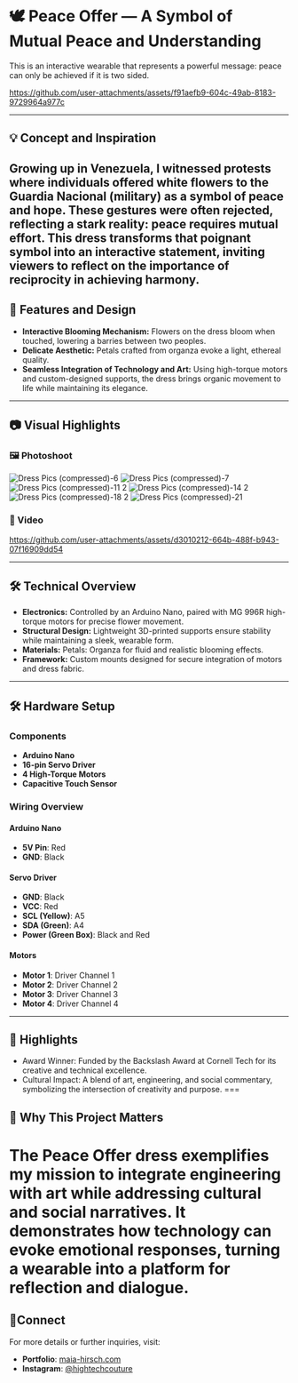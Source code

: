 
# 🕊️ Peace Offer — A Symbol of Mutual Peace and Understanding
This is an interactive wearable that represents a powerful message: peace can only be achieved if it is two sided.



https://github.com/user-attachments/assets/f91aefb9-604c-49ab-8183-9729964a977c


---
## 💡 Concept and Inspiration
Growing up in Venezuela, I witnessed protests where individuals offered white flowers to the Guardia Nacional (military) as a symbol of peace and hope. These gestures were often rejected, reflecting a stark reality: peace requires mutual effort. This dress transforms that poignant symbol into an interactive statement, inviting viewers to reflect on the importance of reciprocity in achieving harmony.
---
## 🎨 Features and Design
- **Interactive Blooming Mechanism:** Flowers on the dress bloom when touched, lowering a barries between two peoples.
- **Delicate Aesthetic:** Petals crafted from organza evoke a light, ethereal quality.
- **Seamless Integration of Technology and Art:** Using high-torque motors and custom-designed supports, the dress brings organic movement to life while maintaining its elegance.
---
## 📷 Visual Highlights
### 🖼️ Photoshoot

![Dress Pics (compressed)-6](https://github.com/user-attachments/assets/94fa9cc6-01bd-46bf-b1e3-521daab5b9fb)
![Dress Pics (compressed)-7](https://github.com/user-attachments/assets/6c2a7d00-b82e-4076-8919-bd784ef403b0)
![Dress Pics (compressed)-11 2](https://github.com/user-attachments/assets/49063c3f-33d7-4f07-8d98-5e7ced63651f)
![Dress Pics (compressed)-14 2](https://github.com/user-attachments/assets/441d5452-c6e0-4ab4-bc1f-76e1416aeaf4)
![Dress Pics (compressed)-18 2](https://github.com/user-attachments/assets/2eeb04ea-4ae8-4d3d-a0dd-0819573f9cd7)
![Dress Pics (compressed)-21](https://github.com/user-attachments/assets/80b4e5b0-1597-4b06-866b-f7699912f66b)

### 🎥 Video 
https://github.com/user-attachments/assets/d3010212-664b-488f-b943-07f16909dd54

---
## 🛠️ Technical Overview
- **Electronics:**
Controlled by an Arduino Nano, paired with MG 996R high-torque motors for precise flower movement.
- **Structural Design:**
Lightweight 3D-printed supports ensure stability while maintaining a sleek, wearable form.
- **Materials:**
Petals: Organza for fluid and realistic blooming effects.
- **Framework:** Custom mounts designed for secure integration of motors and dress fabric.

---

## 🛠️ Hardware Setup  

### Components  
- **Arduino Nano**  
- **16-pin Servo Driver**  
- **4 High-Torque Motors**  
- **Capacitive Touch Sensor**

### Wiring Overview  

#### Arduino Nano  
- **5V Pin**: Red  
- **GND**: Black  

#### Servo Driver  
- **GND**: Black  
- **VCC**: Red  
- **SCL (Yellow)**: A5  
- **SDA (Green)**: A4  
- **Power (Green Box)**: Black and Red  

#### Motors  
- **Motor 1**: Driver Channel 1  
- **Motor 2**: Driver Channel 2  
- **Motor 3**: Driver Channel 3  
- **Motor 4**: Driver Channel 4  

---

## 🌟 Highlights
- Award Winner:
Funded by the Backslash Award at Cornell Tech for its creative and technical excellence.
- Cultural Impact:
A blend of art, engineering, and social commentary, symbolizing the intersection of creativity and purpose.
===
## 🎯 Why This Project Matters
The Peace Offer dress exemplifies my mission to integrate engineering with art while addressing cultural and social narratives. It demonstrates how technology can evoke emotional responses, turning a wearable into a platform for reflection and dialogue.
===
## 🤝Connect
For more details or further inquiries, visit:
- **Portfolio**: [maia-hirsch.com](https://www.maia-hirsch.com)  
- **Instagram**: [@hightechcouture](https://instagram.com/hightechcouture) 
